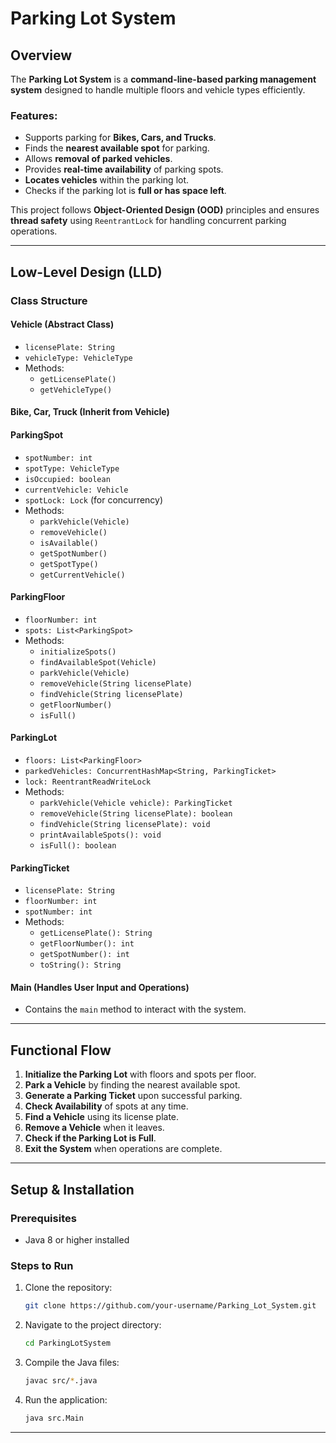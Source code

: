 # Parking Lot System

## Overview

The **Parking Lot System** is a **command-line-based parking management system** designed to handle multiple floors and vehicle types efficiently.

### Features:

-   Supports parking for **Bikes, Cars, and Trucks**.
-   Finds the **nearest available spot** for parking.
-   Allows **removal of parked vehicles**.
-   Provides **real-time availability** of parking spots.
-   **Locates vehicles** within the parking lot.
-   Checks if the parking lot is **full or has space left**.

This project follows **Object-Oriented Design (OOD)** principles and ensures **thread safety** using `ReentrantLock` for handling concurrent parking operations.

---

## Low-Level Design (LLD)

### Class Structure

#### **Vehicle (Abstract Class)**

-   `licensePlate: String`
-   `vehicleType: VehicleType`
-   Methods:
    -   `getLicensePlate()`
    -   `getVehicleType()`

#### **Bike, Car, Truck (Inherit from Vehicle)**

#### **ParkingSpot**

-   `spotNumber: int`
-   `spotType: VehicleType`
-   `isOccupied: boolean`
-   `currentVehicle: Vehicle`
-   `spotLock: Lock` (for concurrency)
-   Methods:
    -   `parkVehicle(Vehicle)`
    -   `removeVehicle()`
    -   `isAvailable()`
    -   `getSpotNumber()`
    -   `getSpotType()`
    -   `getCurrentVehicle()`

#### **ParkingFloor**

-   `floorNumber: int`
-   `spots: List<ParkingSpot>`
-   Methods:
    -   `initializeSpots()`
    -   `findAvailableSpot(Vehicle)`
    -   `parkVehicle(Vehicle)`
    -   `removeVehicle(String licensePlate)`
    -   `findVehicle(String licensePlate)`
    -   `getFloorNumber()`
    -   `isFull()`

#### **ParkingLot**

-   `floors: List<ParkingFloor>`
-   `parkedVehicles: ConcurrentHashMap<String, ParkingTicket>`
-   `lock: ReentrantReadWriteLock`
-   Methods:
    -   `parkVehicle(Vehicle vehicle): ParkingTicket`
    -   `removeVehicle(String licensePlate): boolean`
    -   `findVehicle(String licensePlate): void`
    -   `printAvailableSpots(): void`
    -   `isFull(): boolean`

#### **ParkingTicket**

-   `licensePlate: String`
-   `floorNumber: int`
-   `spotNumber: int`
-   Methods:
    -   `getLicensePlate(): String`
    -   `getFloorNumber(): int`
    -   `getSpotNumber(): int`
    -   `toString(): String`

#### **Main (Handles User Input and Operations)**

-   Contains the `main` method to interact with the system.

---

## Functional Flow

1.  **Initialize the Parking Lot** with floors and spots per floor.
2.  **Park a Vehicle** by finding the nearest available spot.
3.  **Generate a Parking Ticket** upon successful parking.
4.  **Check Availability** of spots at any time.
5.  **Find a Vehicle** using its license plate.
6.  **Remove a Vehicle** when it leaves.
7.  **Check if the Parking Lot is Full**.
8.  **Exit the System** when operations are complete.

---

## Setup & Installation

### Prerequisites

-   Java 8 or higher installed

### Steps to Run

1.  Clone the repository:
    ```sh
    git clone https://github.com/your-username/Parking_Lot_System.git
    ```
2.  Navigate to the project directory:
    ```sh
    cd ParkingLotSystem
    ```
3.  Compile the Java files:
    ```sh
    javac src/*.java
    ```
4.  Run the application:
    ```sh
    java src.Main
    ```

---
